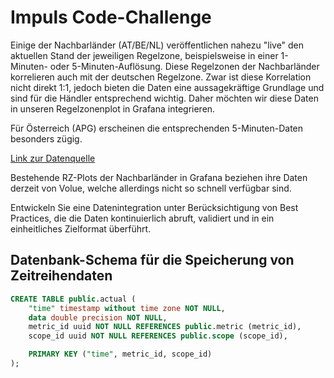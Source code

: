 # Impuls Code-Challenge

Einige der Nachbarländer (AT/BE/NL) veröffentlichen nahezu "live" den aktuellen Stand der jeweiligen Regelzone, beispielsweise in einer 1-Minuten- oder 5-Minuten-Auflösung. Diese Regelzonen der Nachbarländer korrelieren auch mit der deutschen Regelzone. Zwar ist diese Korrelation nicht direkt 1:1, jedoch bieten die Daten eine aussagekräftige Grundlage und sind für die Händler entsprechend wichtig. Daher möchten wir diese Daten in unseren Regelzonenplot in Grafana integrieren.

Für Österreich (APG) erscheinen die entsprechenden 5-Minuten-Daten besonders zügig.

[Link zur Datenquelle](<https://markttransparenz.apg.at/de/markt/Markttransparenz/Netzregelung/Deltaregelzone#:~:text=Die%20Deltaregelzone%20ist%20der%20%C3%9Cberschuss,Bilanzgruppen%2DAbweichungen%20(Ausgleichsenergie)>)

Bestehende RZ-Plots der Nachbarländer in Grafana beziehen ihre Daten derzeit von Volue, welche allerdings nicht so schnell verfügbar sind.

Entwickeln Sie eine Datenintegration unter Berücksichtigung von Best Practices, die die Daten kontinuierlich abruft, validiert und in ein einheitliches Zielformat überführt.

## Datenbank-Schema für die Speicherung von Zeitreihendaten

```sql
CREATE TABLE public.actual (
    "time" timestamp without time zone NOT NULL,
    data double precision NOT NULL,
    metric_id uuid NOT NULL REFERENCES public.metric (metric_id),
    scope_id uuid NOT NULL REFERENCES public.scope (scope_id),

    PRIMARY KEY ("time", metric_id, scope_id)
);
```

